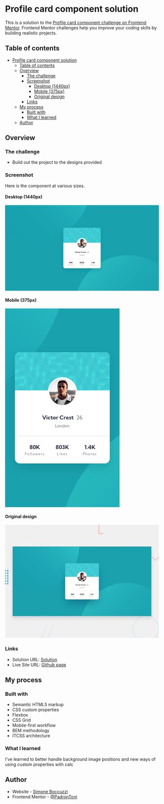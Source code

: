 # Profile card component solution

This is a solution to the [Profile card component challenge on Frontend Mentor](https://www.frontendmentor.io/challenges/profile-card-component-cfArpWshJ). Frontend Mentor challenges help you improve your coding skills by building realistic projects. 

## Table of contents

- [Profile card component solution](#profile-card-component-solution)
  - [Table of contents](#table-of-contents)
  - [Overview](#overview)
    - [The challenge](#the-challenge)
    - [Screenshot](#screenshot)
      - [Desktop (1440px)](#desktop-1440px)
      - [Mobile (375px)](#mobile-375px)
      - [Original design](#original-design)
    - [Links](#links)
  - [My process](#my-process)
    - [Built with](#built-with)
    - [What I learned](#what-i-learned)
  - [Author](#author)

## Overview

### The challenge

- Build out the project to the designs provided

### Screenshot

Here is the component at various sizes.
#### Desktop (1440px)
![](./screenshots/component-desktop.png)
#### Mobile (375px)
![](./screenshots/component-mobile.png)
#### Original design
![Design preview for the 3-column preview card component coding challenge](./design/desktop-preview.jpg)

### Links

- Solution URL: [Solution](https://your-solution-url.com)
- Live Site URL: [Github page](https://padrontoni.github.io/FM-Profile-card/)

## My process

### Built with

- Semantic HTML5 markup
- CSS custom properties
- Flexbox
- CSS Grid
- Mobile-first workflow
- BEM methodology
- ITCSS architecture

### What I learned

I've learned to better handle background image positions and new ways of using custom properties with calc 

## Author

- Website - [Simone Boccuzzi](https://github.com/PadronToni)
- Frontend Mentor - [@PadronToni](https://www.frontendmentor.io/profile/yourusername)

